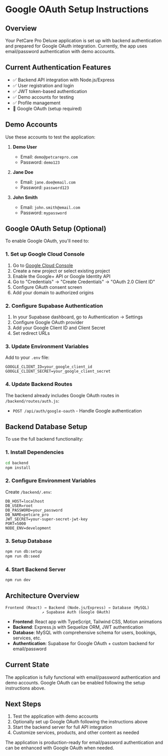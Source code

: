 # Google OAuth Setup Instructions

## Overview
Your PetCare Pro Deluxe application is set up with backend authentication and prepared for Google OAuth integration. Currently, the app uses email/password authentication with demo accounts.

## Current Authentication Features
- ✅ Backend API integration with Node.js/Express
- ✅ User registration and login
- ✅ JWT token-based authentication
- ✅ Demo accounts for testing
- ✅ Profile management
- 🔄 Google OAuth (setup required)

## Demo Accounts
Use these accounts to test the application:

1. **Demo User**
   - Email: `demo@petcarepro.com`
   - Password: `demo123`

2. **Jane Doe**
   - Email: `jane.doe@email.com`
   - Password: `password123`

3. **John Smith**
   - Email: `john.smith@email.com`
   - Password: `mypassword`

## Google OAuth Setup (Optional)

To enable Google OAuth, you'll need to:

### 1. Set up Google Cloud Console
1. Go to [Google Cloud Console](https://console.cloud.google.com/)
2. Create a new project or select existing project
3. Enable the Google+ API or Google Identity API
4. Go to "Credentials" → "Create Credentials" → "OAuth 2.0 Client ID"
5. Configure OAuth consent screen
6. Add your domain to authorized origins

### 2. Configure Supabase Authentication
1. In your Supabase dashboard, go to Authentication → Settings
2. Configure Google OAuth provider
3. Add your Google Client ID and Client Secret
4. Set redirect URLs

### 3. Update Environment Variables
Add to your `.env` file:
```env
GOOGLE_CLIENT_ID=your_google_client_id
GOOGLE_CLIENT_SECRET=your_google_client_secret
```

### 4. Update Backend Routes
The backend already includes Google OAuth routes in `/backend/routes/auth.js`:
- `POST /api/auth/google-oauth` - Handle Google authentication

## Backend Database Setup

To use the full backend functionality:

### 1. Install Dependencies
```bash
cd backend
npm install
```

### 2. Configure Environment Variables
Create `/backend/.env`:
```env
DB_HOST=localhost
DB_USER=root
DB_PASSWORD=your_password
DB_NAME=petcare_pro
JWT_SECRET=your-super-secret-jwt-key
PORT=5000
NODE_ENV=development
```

### 3. Setup Database
```bash
npm run db:setup
npm run db:seed
```

### 4. Start Backend Server
```bash
npm run dev
```

## Architecture Overview

```
Frontend (React) → Backend (Node.js/Express) → Database (MySQL)
                ↗ Supabase Auth (Google OAuth)
```

- **Frontend**: React app with TypeScript, Tailwind CSS, Motion animations
- **Backend**: Express.js with Sequelize ORM, JWT authentication
- **Database**: MySQL with comprehensive schema for users, bookings, services, etc.
- **Authentication**: Supabase for Google OAuth + custom backend for email/password

## Current State
The application is fully functional with email/password authentication and demo accounts. Google OAuth can be enabled following the setup instructions above.

## Next Steps
1. Test the application with demo accounts
2. Optionally set up Google OAuth following the instructions above  
3. Start the backend server for full API integration
4. Customize services, products, and other content as needed

The application is production-ready for email/password authentication and can be enhanced with Google OAuth when needed.